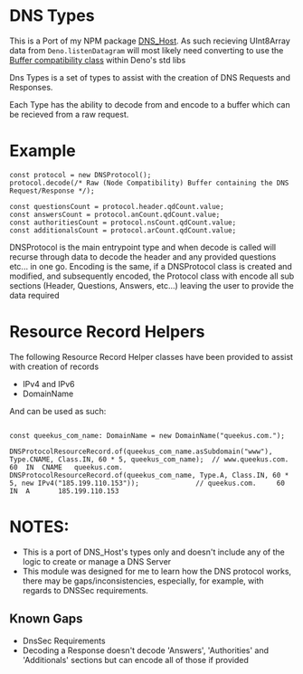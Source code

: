 # DNS Types

This is a Port of my NPM package [DNS_Host](https://www.npmjs.com/package/@queekusme/dns_host).
As such recieving UInt8Array data from `Deno.listenDatagram` will most likely need converting to use the [Buffer compatibility class](https://deno.land/std/node/buffer.ts) within Deno's std libs

Dns Types is a set of types to assist with the creation of DNS Requests and Responses.

Each Type has the ability to decode from and encode to a buffer which can be recieved from a raw request.

# Example
```
const protocol = new DNSProtocol();
protocol.decode(/* Raw (Node Compatibility) Buffer containing the DNS Request/Response */);

const questionsCount = protocol.header.qdCount.value;
const answersCount = protocol.anCount.qdCount.value;
const authoritiesCount = protocol.nsCount.qdCount.value;
const additionalsCount = protocol.arCount.qdCount.value;
```

DNSProtocol is the main entrypoint type and when decode is called will recurse through data to decode the header and any provided questions etc... in one go.
Encoding is the same, if a DNSProtocol class is created and modified, and subsequently encoded, the Protocol class with encode all sub sections (Header, Questions, Answers, etc...) leaving the user to provide the data required

# Resource Record Helpers
The following Resource Record Helper classes have been provided to assist with creation of records
- IPv4 and IPv6
- DomainName

And can be used as such:

```

const queekus_com_name: DomainName = new DomainName("queekus.com.");

DNSProtocolResourceRecord.of(queekus_com_name.asSubdomain("www"), Type.CNAME, Class.IN, 60 * 5, queekus_com_name);  // www.queekus.com.	60	IN	CNAME	queekus.com.
DNSProtocolResourceRecord.of(queekus_com_name, Type.A, Class.IN, 60 * 5, new IPv4("185.199.110.153"));              // queekus.com.	    60	IN	A	    185.199.110.153
```

# NOTES:
- This is a port of DNS_Host's types only and doesn't include any of the logic to create or manage a DNS Server
- This module was designed for me to learn how the DNS protocol works, there may be gaps/inconsistencies, especially, for example, with regards to DNSSec requirements.

## Known Gaps
- DnsSec Requirements
- Decoding a Response doesn't decode 'Answers', 'Authorities' and 'Additionals' sections but can encode all of those if provided